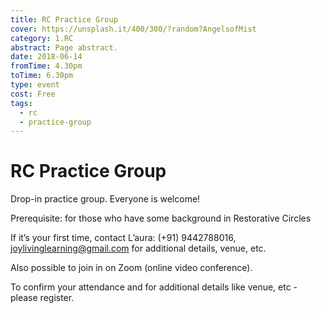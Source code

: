 ```yaml
---
title: RC Practice Group
cover: https://unsplash.it/400/300/?random?AngelsofMist
category: 1.RC
abstract: Page abstract.
date: 2018-06-14
fromTime: 4.30pm
toTime: 6.30pm
type: event
cost: Free
tags:
  - rc
  - practice-group
---
```


# RC Practice Group

Drop-in practice group. Everyone is welcome!

Prerequisite: for those who have some background in Restorative Circles

If it’s your first time, contact L’aura: (+91) 9442788016, joylivinglearning@gmail.com for additional details, venue, etc.

Also possible to join in on Zoom (online video conference).

To confirm your attendance and for additional details like venue, etc - please register.
